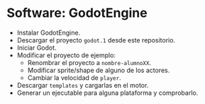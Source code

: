 
# Software: GodotEngine

* Instalar GodotEngine.
* Descargar el proyecto `godot.1` desde este repositorio.
* Iniciar Godot.
* Modificar el proyecto de ejemplo:
    * Renombrar el proyecto a `nombre-alumnoXX`.
    * Modificar sprite/shape de alguno de los actores.
    * Cambiar la velocidad de `player`.
* Descargar `templates` y cargarlas en el motor.
* Generar un ejecutable para alguna plataforma y comprobarlo.
